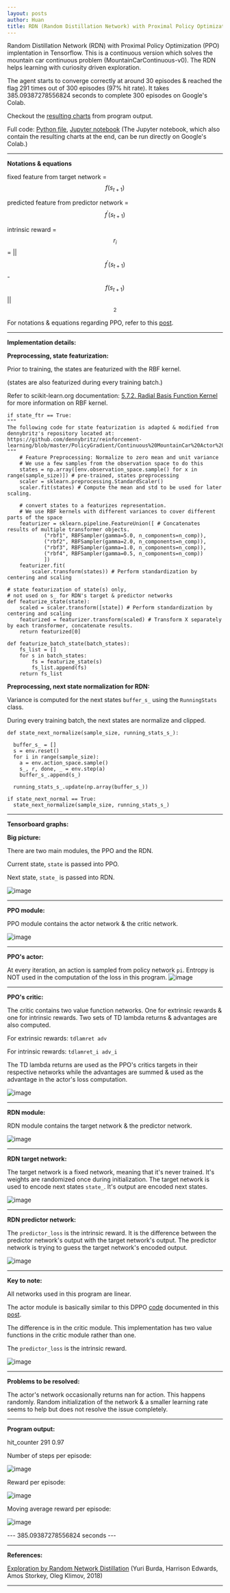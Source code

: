```yaml
---
layout: posts
author: Huan
title: RDN (Random Distillation Network) with Proximal Policy Optimization (PPO) Tensorflow
---
```


Random Distillation Network (RDN) with Proximal Policy Optimization (PPO) implentation in Tensorflow. This is a continuous version which solves the mountain car continuous problem (MountainCarContinuous-v0). The RDN helps learning with curiosity driven exploration.

The agent starts to converge correctly at around 30 episodes & reached the flag 291 times out of 300 episodes (97% hit rate).
It takes 385.09387278556824 seconds to complete 300 episodes on Google's Colab.

Checkout the <a href="https://chuacheowhuan.github.io/RDN/#charts">resulting charts</a> from program output.

Full code: [Python file](https://github.com/ChuaCheowHuan/reinforcement_learning/blob/master/RDN_PPO/RDN_PPO_cont_ftr_nsn_mtCar.py), [Jupyter notebook](https://github.com/ChuaCheowHuan/reinforcement_learning/blob/master/RDN_PPO/RDN_PPO_cont_ftr_nsn_mtCar.ipynb) (The Jupyter notebook, which also contain the resulting charts at the end, can be run directly on Google's Colab.)

---

**Notations & equations**

fixed feature from target network = $${ f (s_{t+1}) }$$

predicted feature from predictor network = $${ f ^\prime  (s_{t+1}) }$$

intrinsic reward =
$$r_{i}$$ =
||
$${ f ^\prime  (s_{t+1}) }$$ -
$${ f (s_{t+1}) }$$
||
$${}{^2}$$

For notations & equations regarding PPO, refer to this [post](https://chuacheowhuan.github.io/DPPO_dist_tf/).

---

**Implementation details:**

**Preprocessing, state featurization:**

Prior to training, the states are featurized with the RBF kernel.

(states are also featurized during every training batch.)

Refer to scikit-learn.org documentation: [5.7.2. Radial Basis Function Kernel](https://scikit-learn.org/stable/modules/kernel_approximation.html#rbf-kernel-approx) for more information on RBF kernel.

```
if state_ftr == True:
"""
The following code for state featurization is adapted & modified from dennybritz's repository located at:
https://github.com/dennybritz/reinforcement-learning/blob/master/PolicyGradient/Continuous%20MountainCar%20Actor%20Critic%20Solution.ipynb
"""
    # Feature Preprocessing: Normalize to zero mean and unit variance
    # We use a few samples from the observation space to do this
    states = np.array([env.observation_space.sample() for x in range(sample_size)]) # pre-trained, states preprocessing
    scaler = sklearn.preprocessing.StandardScaler()
    scaler.fit(states) # Compute the mean and std to be used for later scaling.

    # convert states to a featurizes representation.
    # We use RBF kernels with different variances to cover different parts of the space
    featurizer = sklearn.pipeline.FeatureUnion([ # Concatenates results of multiple transformer objects.
            ("rbf1", RBFSampler(gamma=5.0, n_components=n_comp)),
            ("rbf2", RBFSampler(gamma=2.0, n_components=n_comp)),
            ("rbf3", RBFSampler(gamma=1.0, n_components=n_comp)),
            ("rbf4", RBFSampler(gamma=0.5, n_components=n_comp))
            ])
    featurizer.fit(
        scaler.transform(states)) # Perform standardization by centering and scaling

# state featurization of state(s) only,
# not used on s_ for RDN's target & predictor networks
def featurize_state(state):
    scaled = scaler.transform([state]) # Perform standardization by centering and scaling
    featurized = featurizer.transform(scaled) # Transform X separately by each transformer, concatenate results.
    return featurized[0]

def featurize_batch_state(batch_states):
    fs_list = []
    for s in batch_states:
        fs = featurize_state(s)
        fs_list.append(fs)
    return fs_list
```

**Preprocessing, next state normalization for RDN:**

Variance is computed for the next states ```buffer_s_``` using the ```RunningStats``` class.

During every training batch, the next states are normalize and clipped.

```
def state_next_normalize(sample_size, running_stats_s_):

  buffer_s_ = []
  s = env.reset()
  for i in range(sample_size):
    a = env.action_space.sample()
    s_, r, done, _ = env.step(a)
    buffer_s_.append(s_)

  running_stats_s_.update(np.array(buffer_s_))
```

```
if state_next_normal == True:
  state_next_normalize(sample_size, running_stats_s_)
```

---

**Tensorboard graphs:**

**Big picture:**

There are two main modules, the PPO and the RDN.

Current state, ```state``` is passed into PPO.

Next state, ```state_``` is passed into RDN.

![image](/assets/images/RDN_PPO_tf_graph_img/main.png)

---

**PPO module:**

PPO module contains the actor network & the critic network.

![image](/assets/images/RDN_PPO_tf_graph_img/PPO.png)

---

**PPO's actor:**

At every iteration, an action is sampled from policy network ```pi```.
Entropy is NOT used in the computation of the loss in this program.
![image](/assets/images/RDN_PPO_tf_graph_img/PPO_a.png)

---

**PPO's critic:**

The critic contains two value function networks. One for extrinsic rewards & one for intrinsic rewards. Two sets of TD lambda returns & advantages are also computed.

For extrinsic rewards: ```tdlamret adv```

For intrinsic rewards: ```tdlamret_i adv_i```

The TD lambda returns are used as the PPO's critics targets in their respective networks while the advantages are summed & used as the advantage in the actor's loss computation.

![image](/assets/images/RDN_PPO_tf_graph_img/PPO_c.png)

---

**RDN module:**

RDN module contains the target network & the predictor network.

![image](/assets/images/RDN_PPO_tf_graph_img/RDN.png)

---

**RDN target network:**

The target network is a fixed network, meaning that it's never trained.
It's weights are randomized once during initialization. The target network is used to encode next states ```state_```. It's output are encoded next states.

![image](/assets/images/RDN_PPO_tf_graph_img/RDN_t.png)

---

**RDN predictor network:**

The ```predictor_loss``` is the intrinsic reward. It is the difference between the predictor network's output with the target network's output. The predictor network is trying to guess the target network's encoded output.

![image](/assets/images/RDN_PPO_tf_graph_img/RDN_p.png)

---

**Key to note:**

All networks used in this program are linear.

The actor module is basically similar to this DPPO [code](https://github.com/ChuaCheowHuan/reinforcement_learning/blob/master/DPPO/DPPO_cont_GAE_dist_GPU.ipynb) documented in this [post](https://chuacheowhuan.github.io/DPPO_dist_tf/).

The difference is in the critic module. This implementation has two value functions in the critic module rather than one.

The ```predictor_loss``` is the intrinsic reward.

![image](/assets/images/RDN_PPO_tf_graph_img/key.png)

---

**Problems to be resolved:**

The actor's network occasionally returns nan for action. This happens randomly. Random
initialization of the network & a smaller learning rate seems to help but does not resolve the issue completely.

---

<a name="charts">

**Program output:**

hit_counter 291 0.97

Number of steps per episode:

![image](/assets/images/RDN_PPO_tf_graph_img/output/steps.png)

Reward per episode:

![image](/assets/images/RDN_PPO_tf_graph_img/output/reward.png)

Moving average reward per episode:

![image](/assets/images/RDN_PPO_tf_graph_img/output/mv_avg.png)

--- 385.09387278556824 seconds ---

---

**References:**

[Exploration by Random Network Distillation](https://arxiv.org/pdf/1810.12894.pdf)
(Yuri Burda, Harrison Edwards, Amos Storkey, Oleg Klimov, 2018)

---
